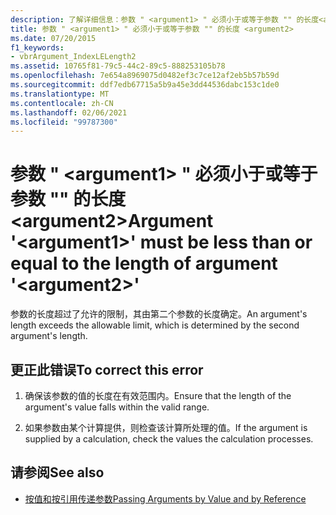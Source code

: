 ```yaml
---
description: 了解详细信息：参数 " <argument1> " 必须小于或等于参数 "" 的长度<argument2>
title: 参数 " <argument1> " 必须小于或等于参数 "" 的长度 <argument2>
ms.date: 07/20/2015
f1_keywords:
- vbrArgument_IndexLELength2
ms.assetid: 10765f81-79c5-44c2-89c5-888253105b78
ms.openlocfilehash: 7e654a8969075d0482ef3c7ce12af2eb5b57b59d
ms.sourcegitcommit: ddf7edb67715a5b9a45e3dd44536dabc153c1de0
ms.translationtype: MT
ms.contentlocale: zh-CN
ms.lasthandoff: 02/06/2021
ms.locfileid: "99787300"
---
```

# <a name="argument-argument1-must-be-less-than-or-equal-to-the-length-of-argument-argument2"></a><span data-ttu-id="b6925-103">参数 " \<argument1> " 必须小于或等于参数 "" 的长度 \<argument2></span><span class="sxs-lookup"><span data-stu-id="b6925-103">Argument '\<argument1>' must be less than or equal to the length of argument '\<argument2>'</span></span>

<span data-ttu-id="b6925-104">参数的长度超过了允许的限制，其由第二个参数的长度确定。</span><span class="sxs-lookup"><span data-stu-id="b6925-104">An argument's length exceeds the allowable limit, which is determined by the second argument's length.</span></span>  
  
## <a name="to-correct-this-error"></a><span data-ttu-id="b6925-105">更正此错误</span><span class="sxs-lookup"><span data-stu-id="b6925-105">To correct this error</span></span>  
  
1. <span data-ttu-id="b6925-106">确保该参数的值的长度在有效范围内。</span><span class="sxs-lookup"><span data-stu-id="b6925-106">Ensure that the length of the argument's value falls within the valid range.</span></span>  
  
2. <span data-ttu-id="b6925-107">如果参数由某个计算提供，则检查该计算所处理的值。</span><span class="sxs-lookup"><span data-stu-id="b6925-107">If the argument is supplied by a calculation, check the values the calculation processes.</span></span>  
  
## <a name="see-also"></a><span data-ttu-id="b6925-108">请参阅</span><span class="sxs-lookup"><span data-stu-id="b6925-108">See also</span></span>

- [<span data-ttu-id="b6925-109">按值和按引用传递参数</span><span class="sxs-lookup"><span data-stu-id="b6925-109">Passing Arguments by Value and by Reference</span></span>](../programming-guide/language-features/procedures/passing-arguments-by-value-and-by-reference.md)
